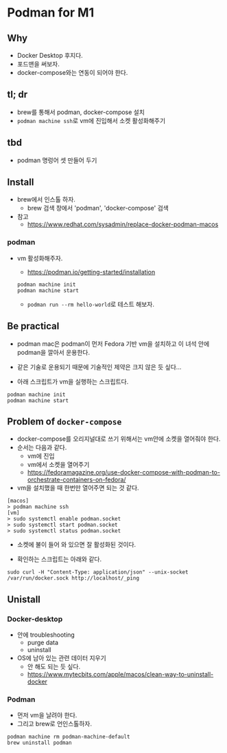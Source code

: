 # Podman for M1 

## Why 

- Docker Desktop 후지다. 
- 포드맨을 써보자. 
- docker-compose와는 연동이 되어야 한다. 

## tl; dr 

- brew를 통해서 podman, docker-compose 설치 
- `podman machine ssh`로 vm에 진입해서 소켓 활성화해주기 

## tbd 

- podman 명렁어 셋 만들어 두기 

## Install

- brew에서 인스톨 하자. 
    + brew 검색 창에서 'podman', 'docker-compose' 검색 
- 참고 
    + https://www.redhat.com/sysadmin/replace-docker-podman-macos

### podman 

- vm 활성화해주자. 
    + https://podman.io/getting-started/installation
    
    ```shell
    podman machine init
    podman machine start
    ```

    + `podman run --rm hello-world`로 테스트 해보자. 

## Be practical 

- podman mac은 podman이 먼저 Fedora 기반 vm을 설치하고 이 녀석 안에 podman을 깔아서 운용한다. 
- 같은 기술로 운용되기 때문에 기술적인 제약은 크지 않은 듯 싶다... 

- 아래 스크립트가 vm을 실행하는 스크립트다. 

```shell
podman machine init 
podman machine start 
```

## Problem of `docker-compose`

- docker-compose를 오리지널대로 쓰기 위해서는 vm안에 소켓을 열어줘야 한다. 
- 순서는 다음과 같다. 
    + vm에 진입 
    + vm에서 소켓을 열어주기 
    + https://fedoramagazine.org/use-docker-compose-with-podman-to-orchestrate-containers-on-fedora/
- vm을 설치했을 때 한번만 열어주면 되는 것 같다. 

```shell
[macos]
> podman machine ssh
[vm]
> sudo systemctl enable podman.socket
> sudo systemctl start podman.socket
> sudo systemctl status podman.socket 
```

- 소켓에 불이 들어 와 있으면 잘 활성화된 것이다. 

- 확인하는 스크립트는 아래와 같다. 

```shell
sudo curl -H "Content-Type: application/json" --unix-socket /var/run/docker.sock http://localhost/_ping
```

## Unistall 

### Docker-desktop 

-  안에 troubleshooting
    + purge data 
    + uninstall 
- OS에 남아 있는 관련 데이터 지우기 
    + 안 해도 되는 듯 싶다. 
    + https://www.mytecbits.com/apple/macos/clean-way-to-uninstall-docker

### Podman 

- 먼저 vm을 날려야 한다. 
- 그리고 brew로 언인스톨하자. 

```
podman machine rm podman-machine-default
brew uninstall podman
```